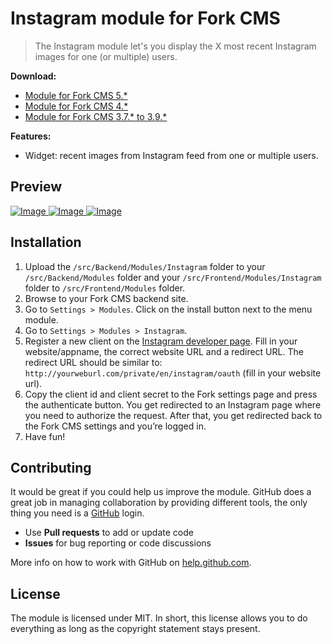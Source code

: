 # Instagram module for Fork CMS

> The Instagram module let's you display the X most recent Instagram images for one (or multiple) users.

**Download:**
* [Module for Fork CMS 5.*](https://github.com/friends-of-forkcms/fork-cms-module-instagram/archive/master.zip)
* [Module for Fork CMS 4.*](https://github.com/friends-of-forkcms/fork-cms-module-instagram/archive/2.0.0.zip)
* [Module for Fork CMS 3.7.* to 3.9.*](https://github.com/friends-of-forkcms/fork-cms-module-instagram/archive/1.0.1.zip)

**Features:**
* Widget: recent images from Instagram feed from one or multiple users.

## Preview
[ ![Image](http://i.imgur.com/6pT2cYdm.png "Backend") ](http://i.imgur.com/6pT2cYd.png)
[ ![Image](http://i.imgur.com/YdBq9YZm.png "Backend") ](http://i.imgur.com/YdBq9YZ.png)
[ ![Image](http://i.imgur.com/zLyr5Ftm.png "Backend") ](http://i.imgur.com/zLyr5Ft.png)

## Installation

1. Upload the `/src/Backend/Modules/Instagram` folder to your `/src/Backend/Modules` folder and your `/src/Frontend/Modules/Instagram` folder to `/src/Frontend/Modules` folder.
2. Browse to your Fork CMS backend site.
3. Go to `Settings > Modules`. Click on the install button next to the menu module.
4. Go to `Settings > Modules > Instagram`.
5. Register a new client on the [Instagram developer page](https://instagram.com/developer/clients/manage/). Fill in your website/appname, the correct website URL and a redirect URL. The redirect URL should be similar to: `http://yourweburl.com/private/en/instagram/oauth` (fill in your website url).
6. Copy the client id and client secret to the Fork settings page and press the authenticate button. You get redirected to an Instagram page where you need to authorize the request. After that, you get redirected back to the Fork CMS settings and you’re logged in.
7. Have fun!

## Contributing

It would be great if you could help us improve the module. GitHub does a great job in managing collaboration by providing different tools, the only thing you need is a [GitHub](https://github.com/) login.

* Use **Pull requests** to add or update code
* **Issues** for bug reporting or code discussions

More info on how to work with GitHub on [help.github.com](https://help.github.com).

## License

The module is licensed under MIT. In short, this license allows you to do everything as long as the copyright statement stays present.
